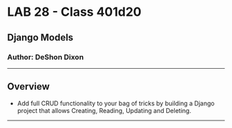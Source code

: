 # LAB 28 - Class 401d20

## Django Models

### Author: DeShon Dixon

---

## Overview

- Add full CRUD functionality to your bag of tricks by building a Django project that allows Creating, Reading, Updating and Deleting.

---